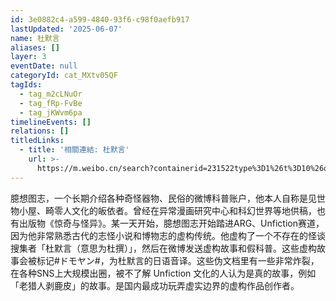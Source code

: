 ```yaml
---
id: 3e0882c4-a599-4840-93f6-c98f0aefb917
lastUpdated: '2025-06-07'
name: 杜默言
aliases: []
layer: 3
eventDate: null
categoryId: cat_MXtv05QF
tagIds:
  - tag_m2cLNuOr
  - tag_fRp-FvBe
  - tag_jKWvm6pa
timelineEvents: []
relations: []
titledLinks:
  - title: '相關連結: 杜默言'
    url: >-
      https://m.weibo.cn/search?containerid=231522type%3D1%26t%3D10%26q%3D%23%E3%83%89%E3%83%A2%E3%83%A4%E3%83%B3%23&extparam=%23%E3%83%89%E3%83%A2%E3%83%A4%E3%83%B3%23&luicode=20000061&lfid=5030761199830696
---
```

臆想图志，一个长期介绍各种奇怪器物、民俗的微博科普账户，他本人自称是见世物小屋、畸零人文化的皈依者。曾经在异常漫画研究中心和科幻世界等地供稿，也有出版物《惊奇与怪异》。某一天开始，臆想图志开始踏进ARG、Unfiction赛道，因为他非常熟悉古代的志怪小说和博物志的虚构传统。他虚构了一个不存在的怪谈搜集者「杜默言（意思为杜撰）」，然后在微博发送虚构故事和假科普。这些虚构故事会被标记#ドモヤン#，为杜默言的日语音译。这些伪文档里有一些非常炸裂，在各种SNS上大规模出圈，被不了解 Unfiction 文化的人认为是真的故事，例如「老猎人剥鹿皮」的故事。是国内最成功玩弄虚实边界的虚构作品创作者。
